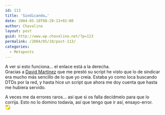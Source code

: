 ```yaml
---
id: 113
title: 'Sindicando…'
date: 2004-05-10T08:29:13+02:00
author: Chavalina
layout: post
guid: http://www.wp.chavalina.net/?p=113
permalink: /2004/05/10/post-113/
categories:
  - Metaposts
---
```

A ver si esto funciona… el enlace está a la derecha.  
Gracias a <a href=http://www.dmnet.bitacoras.com>David Martinez</a> que me prest&oacute; su script he visto que lo de sindicar era mucho más sencillo de lo que yo cre&iacute;a. Estaba yo como loca buscando DTDs por la red, y hasta hice un script que ahora me doy cuenta que hasta me hubiera servido. 

A veces me da errores raros… as&iacute; que si os falla dec&iacute;dmelo para que lo corrija. Esto no lo domino todav&iacute;a, as&iacute; que tengo que ir as&iacute;, ensayo-error.  
![](/imagenes/emoticonos/pensativo.gif)